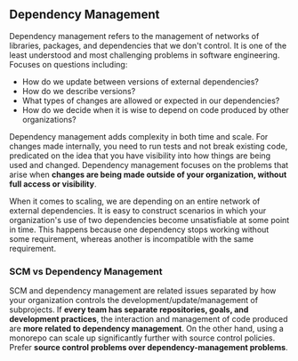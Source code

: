 ## Dependency Management

Dependency management refers to the management of networks of libraries, packages, and dependencies that we don't control. It is one of the least understood and most challenging problems in software engineering. Focuses on questions including:

- How do we update between versions of external dependencies?
- How do we describe versions?
- What types of changes are allowed or expected in our dependencies?
- How do we decide when it is wise to depend on code produced by other organizations?

Dependency management adds complexity in both time and scale. For changes made internally, you need to run tests and not break existing code, predicated on the idea that you have visibility into how things are being used and changed. Dependency management focuses on the problems that arise when **changes are being made outside of your organization, without full access or visibility**.

When it comes to scaling, we are depending on an entire network of external dependencies. It is easy to construct scenarios in which your organization's use of two dependencies become unsatisfiable at some point in time. This happens because one dependency stops working without some requirement, whereas another is incompatible with the same requirement.

### SCM vs Dependency Management

SCM and dependency management are related issues separated by how your organization controls the development/update/management of subprojects. If **every team has separate repositories, goals, and development practices**, the interaction and management of code produced are **more related to dependency management**. On the other hand, using a monorepo can scale up significantly further with source control policies. Prefer **source control problems over dependency-management problems**.
